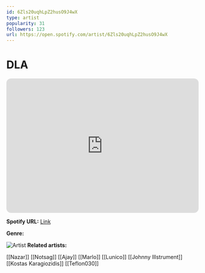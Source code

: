```yaml
---
id: 6Zls20uqhLpZ2husO9J4wX
type: artist
popularity: 31
followers: 123
url: https://open.spotify.com/artist/6Zls20uqhLpZ2husO9J4wX
---
```

# DLA

<iframe style="border-radius:12px" src="https://open.spotify.com/embed/artist/6Zls20uqhLpZ2husO9J4wX" width="100%" height="352" frameBorder="0" allowfullscreen="" allow="autoplay; clipboard-write; encrypted-media; fullscreen; picture-in-picture" loading="lazy"></iframe>

**Spotify URL:** [Link](https://open.spotify.com/artist/6Zls20uqhLpZ2husO9J4wX)

**Genre:** 

![Artist](https://i.scdn.co/image/ab6761610000e5eb74a29814c51677d43503fdd2)
**Related artists:**

[[Nazar]]
[[Notsag]]
[[Ajay]]
[[Marlo]]
[[Lunico]]
[[Johnny Illstrument]]
[[Kostas Karagiozidis]]
[[Teflon030]]
